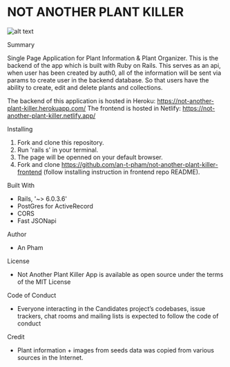# NOT ANOTHER PLANT KILLER
![alt text](https://github.com/anpham148/not-another-plant-killer-frontend/blob/main/public/thumbnail.png) </br>

 Summary

Single Page Application for Plant Information & Plant Organizer. This is the backend of the app which is built with Ruby on Rails. This serves as an api, when user has been created by auth0, all of the information will be sent via params to create user in the backend database. So that users have the ability to create, edit and delete plants and collections. 

The backend of this application is hosted in Heroku: https://not-another-plant-killer.herokuapp.com/
The frontend is hosted in Netlify: https://not-another-plant-killer.netlify.app/

 Installing

1. Fork and clone this repository.
2. Run 'rails s' in your terminal.
3. The page will be openned on your default browser.
4. Fork and clone https://github.com/an-t-pham/not-another-plant-killer-frontend (follow installing instruction in frontend repo README).

Built With

- Rails, '~> 6.0.3.6'
- PostGres for ActiveRecord
- CORS
- Fast JSONapi

 Author

- An Pham

 License

- Not Another Plant Killer App is available as open source under the terms of the MIT License

 Code of Conduct

- Everyone interacting in the Candidates project’s codebases, issue trackers, chat rooms and mailing lists is expected to follow the code of conduct

Credit

- Plant information + images from seeds data was copied from various sources in the Internet. 

